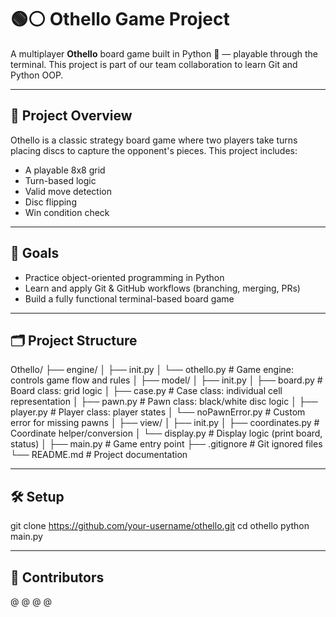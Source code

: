 # 🟢⚪ Othello Game Project

A multiplayer **Othello** board game built in Python 🐍 — playable through the terminal. This project is part of our team collaboration to learn Git and Python OOP.

---

## 📌 Project Overview

Othello is a classic strategy board game where two players take turns placing discs to capture the opponent's pieces. This project includes:

- A playable 8x8 grid
- Turn-based logic
- Valid move detection
- Disc flipping
- Win condition check

---

## 🧠 Goals

- Practice object-oriented programming in Python
- Learn and apply Git & GitHub workflows (branching, merging, PRs)
- Build a fully functional terminal-based board game

---

## 🗂️ Project Structure

Othello/
├── engine/
│ ├── init.py
│ └── othello.py # Game engine: controls game flow and rules
│
├── model/
│ ├── init.py
│ ├── board.py # Board class: grid logic
│ ├── case.py # Case class: individual cell representation
│ ├── pawn.py # Pawn class: black/white disc logic
│ ├── player.py # Player class: player states
│ └── noPawnError.py # Custom error for missing pawns
│
├── view/
│ ├── init.py
│ ├── coordinates.py # Coordinate helper/conversion
│ └── display.py # Display logic (print board, status)
│
├── main.py # Game entry point
├── .gitignore # Git ignored files
└── README.md # Project documentation

---

## 🛠️ Setup
git clone https://github.com/your-username/othello.git
cd othello
python main.py

---

## 👥 Contributors
@
@
@
@

